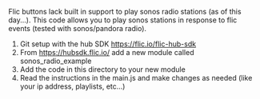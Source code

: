 Flic buttons lack built in support to play sonos radio stations (as of this day...). This code allows you to play sonos stations in response to flic events (tested with sonos/pandora radio).

1. Git setup with the hub SDK https://flic.io/flic-hub-sdk
2. From https://hubsdk.flic.io/ add a new module called sonos_radio_example
3. Add the code in this directory to your new module
4. Read the instructions in the main.js and make changes as needed (like your ip address, playlists, etc...)

